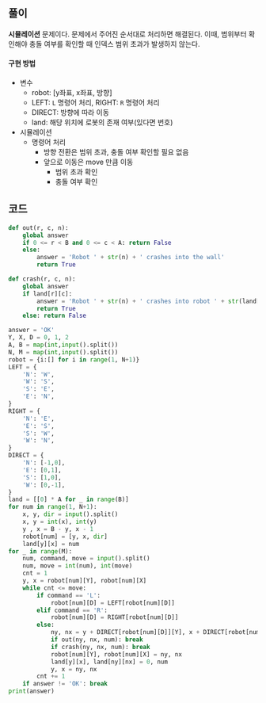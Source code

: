 ## 풀이

**시뮬레이션** 문제이다. 문제에서 주어진 순서대로 처리하면 해결된다. 이때, 범위부터 확인해야 충돌 여부를 확인할 때 인덱스 범위 초과가 발생하지 않는다.



#### 구현 방법

- 변수
  - robot: [y좌표, x좌표, 방향]
  - LEFT: `L` 명령어 처리, RIGHT: `R` 명령어 처리
  - DIRECT: 방향에 따라 이동 
  - land: 해당 위치에 로봇의 존재 여부(있다면 번호)
- 시뮬레이션
  - 명령어 처리
    - 방향 전환은 범위 초과, 충돌 여부 확인할 필요 없음
    - 앞으로 이동은 move 만큼 이동
      - 범위 초과 확인
      - 충돌 여부 확인



## 코드

```python
def out(r, c, n):
    global answer
    if 0 <= r < B and 0 <= c < A: return False
    else:
        answer = 'Robot ' + str(n) + ' crashes into the wall'
        return True

def crash(r, c, n):
    global answer
    if land[r][c]:
        answer = 'Robot ' + str(n) + ' crashes into robot ' + str(land[r][c])
        return True
    else: return False

answer = 'OK'
Y, X, D = 0, 1, 2
A, B = map(int,input().split())
N, M = map(int,input().split())
robot = {i:[] for i in range(1, N+1)}
LEFT = {
    'N': 'W',
    'W': 'S',
    'S': 'E',
    'E': 'N',
}
RIGHT = {
    'N': 'E',
    'E': 'S',
    'S': 'W',
    'W': 'N',
}
DIRECT = {
    'N': [-1,0],
    'E': [0,1],
    'S': [1,0],
    'W': [0,-1],
}
land = [[0] * A for _ in range(B)]
for num in range(1, N+1):
    x, y, dir = input().split()
    x, y = int(x), int(y)
    y , x = B - y, x - 1
    robot[num] = [y, x, dir]
    land[y][x] = num
for _ in range(M):
    num, command, move = input().split()
    num, move = int(num), int(move)
    cnt = 1
    y, x = robot[num][Y], robot[num][X]
    while cnt <= move:
        if command == 'L':
            robot[num][D] = LEFT[robot[num][D]]
        elif command == 'R':
            robot[num][D] = RIGHT[robot[num][D]]
        else:
            ny, nx = y + DIRECT[robot[num][D]][Y], x + DIRECT[robot[num][D]][X]
            if out(ny, nx, num): break
            if crash(ny, nx, num): break
            robot[num][Y], robot[num][X] = ny, nx
            land[y][x], land[ny][nx] = 0, num
            y, x = ny, nx
        cnt += 1
    if answer != 'OK': break
print(answer)
```

